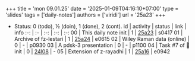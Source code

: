+++
title = 'mon 09.01.25'
date = '2025-01-09T04:16:10+07:00'
type = 'slides'
tags = ['daily-notes']
authors = ['viridi']
url = '25a23'
+++
<!--more-->

+ Status: 0 (todo), &half; (doin), 1 (done), 2 (cont).
id | activity | status | link | info
:-: | :- | :-: | :-: | :-:
00 | This daily note init      | 1 | [25a23](/rusn/25a23) | s0417
01 | Archive of fz-lestari     | 1 | [25a24](/rusn/25a24) | e0615
02 | Wiley Raman data (online) | 0 | - | p0930
03 | A pdsk-3 presentation     | 0 | - | p1100
04 | Task #7 of 🦙 init        | 0 | [24l08](/rusn/24l08) | -
05 | Extension of z-rayadhi    | 1 | [25a16](/rusn/25a16) | e0942
